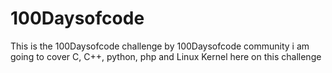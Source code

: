# 100Daysofcode
This is the 100Daysofcode challenge by 100Daysofcode community i am going to cover C, C++, python, php and Linux Kernel here on this challenge 
